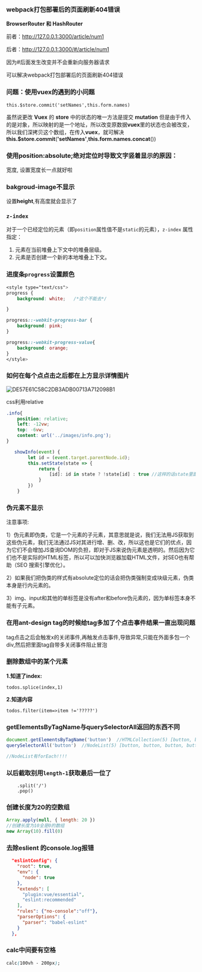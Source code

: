 ### webpack打包部署后的页面刷新404错误

**BrowserRouter 和 HashRouter** 

前者：http://127.0.0.1:3000/article/num1

后者：http://127.0.0.1:3000/#/article/num1

因为#后面发生改变并不会重新向服务器请求

可以解决webpack打包部署后的页面刷新404错误

### 问题：使用vuex的遇到的小问题

`this.$store.commit('setNames',this.form.names)`

 虽然说更改 **Vuex** 的 **store** 中的状态的唯一方法是提交 **mutation** 但是由于传入的是对象，所以映射的是一个地址，所以改变原数据**vuex**里的状态也会被改变，所以我们深拷贝这个数组，在传入**vuex**，就可解决   **this.$store.commit**(**'setNames'**,**this.form.names.concat**())



### 使用position:absolute;绝对定位时导致文字竖着显示的原因：

宽度, 设置宽度长一点就好啦

### **bakgroud-image**不显示

设置**height**,有高度就会显示了



### `z-index`

对于一个已经定位的元素（即`position`属性值不是`static`的元素），`z-index` 属性指定：

1. 元素在当前堆叠上下文中的堆叠层级。
2. 元素是否创建一个新的本地堆叠上下文。

### 进度条`progress`设置颜色

```css
<style type="text/css">
progress {
    background: white;   /*这个不能去*/

}

progress::-webkit-progress-bar {
    background: pink;
}

progress::-webkit-progress-value{
    background: orange;
}
</style>
```

### 如何在每个点点击之后都在上方显示详情图片


![DE57E61C58C2DB3ADB00713A712098B1](/Users/ccc/Library/Containers/com.tencent.qq/Data/Library/Caches/Images/DE57E61C58C2DB3ADB00713A712098B1.jpg)

css利用relative

```css
.info{
    position: relative;
    left: -12vw;
    top: -6vw;
    content: url('../images/info.png');
}
```

```js
   showInfo(event) {
        let id = (event.target.parentNode.id);
        this.setState(state => {
            return {
                [id]: id in state ? !state[id] : true //这样的话state里面就不需要事先初始化数据
            }
        })
    }
```

### 伪元素不显示

注意事项:

1）伪元素即伪类，它是一个元素的子元素，其意思就是说，我们无法用JS获取到这些伪元素，我们无法通过JS对其进行增、删、改，所以这也是它们的优点，因为它们不会增加JS查询DOM的负担，即对于JS来说伪元素是透明的。然后因为它们也不是实际的HTML标签，所以可以加快浏览器加载HTML文件，对SEO也有帮助（SEO  搜索引擎优化）。

2）如果我们把伪类的样式有absolute定位的话会把伪类强制变成块级元素，伪类本身是行内元素的。

3）img、input和其他的单标签是没有after和before伪元素的，因为单标签本身不能有子元素。





### 在用ant-design tag的时候给tag多加了个点击事件结果一直出现问题

tag点击之后会触发x的关闭事件,再触发点击事件,导致异常,只能在外面多包一个div,然后把里面tag自带多关闭事件阻止冒泡



### 删除数组中的某个元素

**1.知道了index:**

`todos.splice(index,1)`

**2.知道内容**

`todos.filter(item=>item !='?????')`



### getElementsByTagName与querySelectorAll返回的东西不同

```js
document.getElementsByTagName('button')  //HTMLCollection(5) [button, button, button, button, button]
querySelectorAll('button')  //NodeList(5) [button, button, button, button, button]

//NodeList有forEach!!!!
```



### 以后截取别用`length-1`获取最后一位了

        .split('/')
        .pop()

### 创建长度为20的空数组

```js
Array.apply(null, { length: 20 })
//创建长度为10全是0的数组
new Array(10).fill(0)
```

### 去除eslient 的console.log报错

```json
  "eslintConfig": {
    "root": true,
    "env": {
      "node": true
    },
    "extends": [
      "plugin:vue/essential",
      "eslint:recommended"
    ],
    "rules": {"no-console":"off"},
    "parserOptions": {
      "parser": "babel-eslint"
    }
  },
```



### calc中间要有空格

```css
calc(100vh - 200px); 
```


